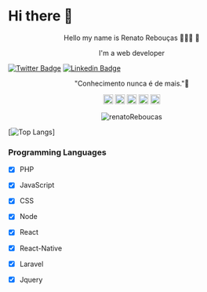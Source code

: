 
# Hi there 👋

<p align="center">Hello my name is Renato Rebouças 👨🏻‍💻 🚀</p> 
<p align="center">I'm a web developer</p>


[![Twitter Badge](https://img.shields.io/badge/-Twitter-blue?style=flat-square&labelColor=blue&logo=twitter&logoColor=white&link=https://twitter.com/https_zero6)](https://twitter.com/https_zero6)
[![Linkedin Badge](https://img.shields.io/badge/-LinkedIn-blue?style=flat-square&logo=Linkedin&logoColor=white&link=https://www.linkedin.com/in/renato-rebou%C3%A7as-9bb008132/)](https://www.linkedin.com/in/renato-rebou%C3%A7as-9bb008132/) 



<p align="center"> "Conhecimento nunca é de mais."🧠</p>


<p align="center">
<img src="https://devicons.github.io/devicon/devicon.git/icons/react/react-original-wordmark.svg" alt="react" width="20" height="20"/>
<img src="https://devicons.github.io/devicon/devicon.git/icons/css3/css3-original-wordmark.svg" alt="css3"  width="20" height="20"/>
<img src="https://devicons.github.io/devicon/devicon.git/icons/html5/html5-original-wordmark.svg" alt="html5"  width="20" height="20"/>
<img src="https://devicons.github.io/devicon/devicon.git/icons/javascript/javascript-original.svg" alt="javascript" width="20" height="20"/>
<img src="https://devicons.github.io/devicon/devicon.git/icons/nodejs/nodejs-original.svg" alt="nodejs" width="20" height="20"/></p>
<p align="center">
<img src="https://github-readme-stats.vercel.app/api?username=renatoReboucas&show_icons=true&theme=dracula" alt="renatoReboucas"/> 
</p>

[![Top Langs](https://github-readme-stats.vercel.app/api/top-langs/?username=renatoReboucas&layout=compact)]


<!-- 
[![alt text][1.1]][1]
[![alt text][2.1]][2]

[1.1]: http://i.imgur.com/tXSoThF.png
[2.1]: http://i.imgur.com/P3YfQoD.png


[1]: https://twitter.com/https_zero6
[2]: https://www.facebook.com/tinho361/

<h1 align="center">
  <img src="./giphy.gif" alt="developer cat" />
</h1>
-->
### Programming Languages

- [x] PHP
- [x] JavaScript
- [x] CSS
- [x] Node
- [x] React
- [x] React-Native
- [x] Laravel
- [x] Jquery



